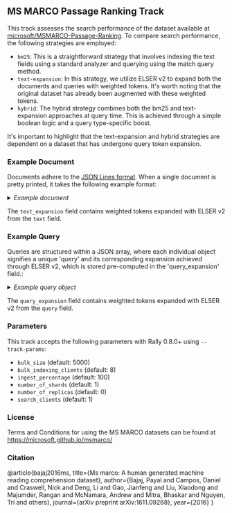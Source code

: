 ## MS MARCO Passage Ranking Track

This track assesses the search performance of the dataset available at [microsoft/MSMARCO-Passage-Ranking](https://github.com/microsoft/MSMARCO-Passage-Ranking).
To compare search performance, the following strategies are employed:
* `bm25`: This is a straightforward strategy that involves indexing the text fields using a standard analyzer and querying using the match query method.
* `text-expansion`: In this strategy, we utilize ELSER v2 to expand both the documents and queries with weighted tokens. It's worth noting that the original dataset has already been augmented with these weighted tokens.
* `hybrid`: The hybrid strategy combines both the bm25 and text-expansion approaches at query time. This is achieved through a simple boolean logic and a query type-specific boost.

It's important to highlight that the text-expansion and hybrid strategies are dependent on a dataset that has undergone query token expansion.

### Example Document

Documents adhere to the [JSON Lines format](https://jsonlines.org/). 
When a single document is pretty printed, it takes the following example format:

<details>
  <summary><i>Example document</i></summary>

```json
{
  "text": " The Manhattan Project and its atomic bomb helped bring an end to World War II. Its legacy of peaceful uses of atomic energy continues to have an impact on history and science.",
  "text_expansion": {
    "1059": 0.421,
    "2001": 0.6255,
    "2020": 0.0634,
    "2088": 0.2231,
    "2109": 0.1628,
    "2134": 0.1978,
    "2137": 0.0752,
    "2149": 0.0402,
    "2162": 1.2239,
    "2203": 1.0947,
    "2224": 0.4831,
    "2231": 0.0336,
    "2259": 0.3049,
    "2373": 0.5267,
    "2381": 0.2278,
    "2390": 0.4375,
    "2393": 0.9349,
    "2458": 0.0597,
    "2462": 1.2176,
    "2485": 0.1358,
    "2506": 0.1082,
    "2510": 0.4909,
    "2565": 0.26,
    "2590": 0.6441,
    "2622": 1.5416,
    "2644": 0.001,
    "2645": 0.2524,
    "2651": 0.3213,
    "2671": 0.6477,
    "2716": 0.5822,
    "2744": 0.0049,
    "2801": 0.0914,
    "2887": 0.2356,
    "2933": 0.0174,
    "2943": 1.2381,
    "2974": 0.3506,
    "3067": 0.0165,
    "3092": 0.6848,
    "3169": 0.102,
    "3171": 0.0551,
    "3260": 0.5757,
    "3271": 0.9628,
    "3278": 0.2852,
    "3288": 0.7182,
    "3303": 0.371,
    "3354": 0.4145,
    "3377": 0.5098,
    "3386": 0.4223,
    "3399": 0.1536,
    "3426": 0.5563,
    "3439": 0.0458,
    "3466": 0.2532,
    "3521": 0.6129,
    "3578": 0.3402,
    "3594": 0.141,
    "3595": 0.4986,
    "3613": 0.0241,
    "3646": 0.1307,
    "3690": 0.2161,
    "3747": 0.1906,
    "3758": 1.109,
    "3796": 0.3924,
    "3800": 0.2509,
    "3826": 0.1882,
    "3874": 0.6584,
    "3882": 0.0039,
    "3910": 0.1751,
    "3928": 0.0887,
    "3934": 0.7201,
    "3947": 0.1091,
    "3987": 0.1195,
    "4105": 0.1117,
    "4204": 0.1082,
    "4254": 0.8048,
    "4255": 0.6086,
    "4337": 0.2569,
    "4471": 0.0905,
    "4483": 0.1586,
    "4517": 1.135,
    "4566": 0.0029,
    "4585": 0.4575,
    "4736": 0.6097,
    "4762": 0.5104,
    "5036": 0.4274,
    "5072": 0.1686,
    "5081": 0.3085,
    "5094": 0.0698,
    "5195": 0.8109,
    "5233": 0.3737,
    "5584": 0.393,
    "5656": 0.2018,
    "5951": 0.3451,
    "5968": 1.5432,
    "6035": 0.2852,
    "6150": 0.0289,
    "6179": 0.2734,
    "6215": 0.586,
    "6245": 0.3791,
    "6344": 0.067,
    "6378": 0.3629,
    "6394": 0.8048,
    "6396": 0.7702,
    "6614": 0.4618,
    "6691": 0.6155,
    "6755": 0.067,
    "6831": 0.1477,
    "6842": 0.3113,
    "7091": 0.3831,
    "7128": 2.0794,
    "7421": 0.2667,
    "7461": 0.3897,
    "8027": 1.3858,
    "8249": 0.2302,
    "8573": 0.9287,
    "8647": 0.2675,
    "8826": 0.2779,
    "9274": 0.1056,
    "9379": 1.347,
    "9433": 0.2998,
    "9472": 0.1719,
    "9593": 1.2129,
    "9714": 0.3149,
    "9767": 0.6102,
    "9881": 0.3185,
    "9915": 0.1669,
    "10585": 0.2247,
    "12498": 0.1686,
    "13298": 0.0029,
    "13353": 0.2034,
    "13787": 0.8748,
    "14247": 0.5506,
    "15699": 0.0383,
    "17669": 0.227,
    "17690": 0.1544,
    "18114": 0.0232,
    "19320": 0.0107,
    "20168": 0.189,
    "20223": 0.4337,
    "21614": 0.5904,
    "25755": 0.5751,
    "28846": 0.1751
  }
}
```
</details>

The `text_expansion` field contains weighted tokens expanded with ELSER v2 from the `text` field.

### Example Query

Queries are structured within a JSON array, where each individual object signifies a unique 'query' and its corresponding expansion achieved through ELSER v2, which is stored pre-computed in the 'query_expansion' field.:

<details>
  <summary><i>Example query object</i></summary>

```json
{
    "query": ")what was the immediate impact of the success of the manhattan project?",
    "query_expansion": {
        "1007": 0.0467,
        "2001": 0.7492,
        "2020": 0.0107,
        "2054": 0.1719,
        "2137": 0.1536,
        "2150": 0.343,
        "2162": 0.1264,
        "2220": 0.3013,
        "2234": 0.1064,
        "2458": 0.3609,
        "2537": 0.2433,
        "2590": 0.4951,
        "2622": 1.6016,
        "2765": 0.2524,
        "2810": 0.0815,
        "2933": 0.0905,
        "3066": 0.1882,
        "3112": 1.6759,
        "3144": 1.1732,
        "3169": 0.2121,
        "3171": 0.5579,
        "3202": 1.0016,
        "3260": 0.3163,
        "3278": 0.234,
        "3303": 0.435,
        "3354": 0.4463,
        "3377": 0.3547,
        "3381": 0.2247,
        "3386": 0.1898,
        "3462": 0.0029,
        "3466": 0.9516,
        "3578": 0.4807,
        "3740": 0.3751,
        "3758": 0.6694,
        "3845": 0.0788,
        "3874": 0.1536,
        "3890": 0.0346,
        "3925": 0.0421,
        "3947": 0.1029,
        "4105": 0.2247,
        "4158": 0.1108,
        "4187": 0.068,
        "4254": 1.4524,
        "4483": 0.6076,
        "4517": 0.9194,
        "4736": 0.1108,
        "4926": 0.0698,
        "4945": 0.4469,
        "5036": 0.2137,
        "5081": 0.3099,
        "5082": 0.1502,
        "5817": 0.241,
        "5951": 0.3374,
        "5968": 0.6883,
        "6035": 0.2263,
        "6186": 0.0402,
        "6215": 0.3206,
        "6234": 1.4936,
        "6256": 0.0058,
        "6344": 0.6223,
        "6378": 0.7315,
        "6396": 0.0523,
        "6580": 0.286,
        "7128": 2.0289,
        "7461": 0.6533,
        "7738": 0.0634,
        "7784": 0.3113,
        "8027": 0.4171,
        "8573": 1.1243,
        "9274": 0.2417,
        "9560": 0.234,
        "9727": 0.2823,
        "9915": 0.1536,
        "10530": 0.1519,
        "10796": 0.1776,
        "12393": 0.0523,
        "14200": 0.1994,
        "14463": 0.4698,
        "15237": 0.0458,
        "16551": 0.1809,
        "16696": 0.2852,
        "17060": 0.0058,
        "20223": 0.5393,
        "20506": 0.2874
    }
}
```
</details>

The `query_expansion` field contains weighted tokens expanded with ELSER v2 from the `query` field.

### Parameters
This track accepts the following parameters with Rally 0.8.0+ using `--track-params`:

* `bulk_size` (default: 5000)
* `bulk_indexing_clients` (default: 8)
* `ingest_percentage` (default: 100)
* `number_of_shards` (default: 1)
* `number_of_replicas` (default: 0)
* `search_clients` (default: 1)

### License
Terms and Conditions for using the MS MARCO datasets can be found at https://microsoft.github.io/msmarco/

### Citation
@article{bajaj2016ms,
title={Ms marco: A human generated machine reading comprehension dataset},
author={Bajaj, Payal and Campos, Daniel and Craswell, Nick and Deng, Li and Gao, Jianfeng and Liu, Xiaodong and Majumder, Rangan and McNamara, Andrew and Mitra, Bhaskar and Nguyen, Tri and others},
journal={arXiv preprint arXiv:1611.09268},
year={2016}
}